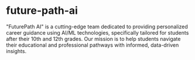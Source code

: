 # future-path-ai
"FuturePath AI" is a cutting-edge team dedicated to providing personalized career guidance using AI/ML technologies, specifically tailored for students after their 10th and 12th grades. Our mission is to help students navigate their educational and professional pathways with informed, data-driven insights.
